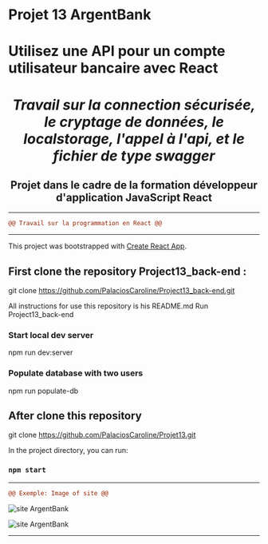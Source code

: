 # Projet 13 ArgentBank

# Utilisez une API pour un compte utilisateur bancaire avec React

***<h1 align="center">Travail sur la connection sécurisée, le cryptage de données, le localstorage, l'appel à l'api, et le fichier de type swagger</h1>***

<h2 align="center">Projet dans le cadre de la formation développeur d'application JavaScript React</h2> 


---------------------------------------------------------------------------------------------------------

```diff	
@@ Travail sur la programmation en React @@
```

-------------------------------------------------------------

This project was bootstrapped with [Create React App](https://github.com/facebook/create-react-app).

## First clone the repository Project13_back-end : 
git clone https://github.com/PalaciosCaroline/Project13_back-end.git

All instructions for use this repository is his README.md 
Run Project13_back-end
### Start local dev server
npm run dev:server

### Populate database with two users
npm run populate-db

## After clone this repository 
git clone https://github.com/PalaciosCaroline/Projet13.git

In the project directory, you can run:

### `npm start`


***********************************************************************************************************************************************************************

```diff	
@@ Exemple: Image of site @@
```

![site ArgentBank](./imgprojet7.png "site ArgentBank")

![site ArgentBank](./imgprojet7_2.png "site ArgentBank")


***********************************************************************************************************************************************************************
